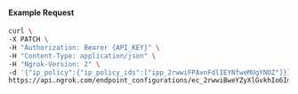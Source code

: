 <!-- Code generated for API Clients. DO NOT EDIT. -->

#### Example Request

```bash
curl \
-X PATCH \
-H "Authorization: Bearer {API_KEY}" \
-H "Content-Type: application/json" \
-H "Ngrok-Version: 2" \
-d '{"ip_policy":{"ip_policy_ids":["ipp_2rwwiFPAvnFdlIEYNfweMUgYNOZ"]}}' \
https://api.ngrok.com/endpoint_configurations/ec_2rwwiBweYZyXlGvkhIo6Im4vaRh
```
